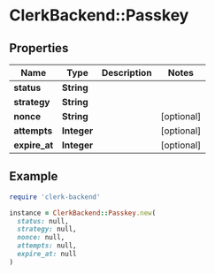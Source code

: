 # ClerkBackend::Passkey

## Properties

| Name | Type | Description | Notes |
| ---- | ---- | ----------- | ----- |
| **status** | **String** |  |  |
| **strategy** | **String** |  |  |
| **nonce** | **String** |  | [optional] |
| **attempts** | **Integer** |  | [optional] |
| **expire_at** | **Integer** |  | [optional] |

## Example

```ruby
require 'clerk-backend'

instance = ClerkBackend::Passkey.new(
  status: null,
  strategy: null,
  nonce: null,
  attempts: null,
  expire_at: null
)
```

